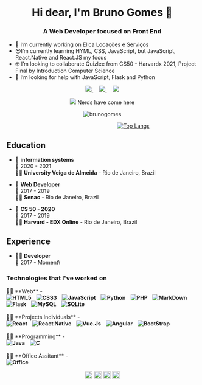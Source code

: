 <h1 align="center">Hi dear, I'm Bruno Gomes 🤖</h1>
<h3 align="center">A Web Developer focused on Front End</h3>

- 🤑 I’m currently working on Ellca Locações e Serviços
- 😎I’m currently learning HYML, CSS, JavaScript, but JavaScript, React.Native and React.JS my focus
- 🤓 I’m looking to collaborate Quizlee from CS50 - Harvardx 2021, Project Final by Introduction Computer Science
- 🧐 I’m looking for help with JavaScript, Flask and Python

<p align='center'>
<a href="https://www.linkedin.com/in/bruno-gomes-code/" target="_blank">
<img src="https://img.shields.io/badge/linkedin-%230077B5.svg?&style=for-the-badge&logo=linkedin&logoColor=white" />
</a>
&nbsp;
&nbsp;
<a href="https://www.instagram.com/brunofernandog/" target="_blank">
<img src="https://img.shields.io/badge/instagram-%23E4405F.svg?&style=for-the-badge&logo=instagram&logoColor=white" />
</a>
&nbsp;
&nbsp;
<a href="mailto:icestonebruno@gmail.com">
<img src="https://img.shields.io/badge/Gmail-D14836?style=for-the-badge&logo=gmail&logoColor=white"/>
</a>
</p>

<p align='center'>
  <a href="#"><img src="https://badges.pufler.dev/visits/shymarrai/shymarrai"></a> Nerds have come here 
</p>

<p align="center">
<img src="https://github-readme-stats.vercel.app/api?username=shymarrai&show_icons=true&count_private=true&theme=highcontrast" alt="brunogomes"/> 
</p>

&nbsp;
&nbsp;
&nbsp;
&nbsp;
&nbsp;
&nbsp;
&nbsp;
&nbsp;
&nbsp;
&nbsp;
&nbsp;
&nbsp;
&nbsp;
&nbsp;
&nbsp;
&nbsp;
&nbsp;
&nbsp;
&nbsp;
&nbsp;
&nbsp;
&nbsp;
&nbsp;
&nbsp;
&nbsp;
&nbsp;
&nbsp;
&nbsp;
&nbsp;
&nbsp;
&nbsp;
&nbsp;
&nbsp;
&nbsp;
&nbsp;
&nbsp;
&nbsp;
[![Top Langs](https://github-readme-stats.vercel.app/api/top-langs/?username=shymarrai&langs_count=8&theme=highcontrast)](https://github.com/shymarrai/github-readme-stats)


## Education

- 📖 **information systems**\
📆 2020 - 2021\
👨‍💻 **University Veiga de Almeida** - Rio de Janeiro, Brazil

- 📖 **Web Developer**\
📆 2017 - 2019\
👨‍💻 **Senac** - Rio de Janeiro, Brazil


- 📖 **CS 50 - 2020**\
📆 2017 - 2019\
👨‍💻 **Harvard - EDX Online** - Rio de Janeiro, Brazil

## Experience

- 👨‍💻 **Developer**\
📆 2017 - Moment\

<h3> Technologies that I've worked on</h3>
👨‍💻 **Web** -
<br/>
<b>
<img src="https://img.shields.io/badge/HTML5-E34F26?style=for-the-badge&logo=html5&logoColor=white" alt="HTML5">&nbsp;
&nbsp;
<img src="https://img.shields.io/badge/CSS3-1572B6?style=for-the-badge&logo=css3&logoColor=white" alt="CSS3">&nbsp;
&nbsp;
<img src="https://img.shields.io/badge/JavaScript-F7DF1E?style=for-the-badge&logo=javascript&logoColor=black" alt="JavaScript">&nbsp;
&nbsp;
<img src="https://img.shields.io/badge/Python-14354C?style=for-the-badge&logo=python&logoColor=white" alt="Python">&nbsp;
&nbsp;
<img src="https://img.shields.io/badge/PHP-777BB4?style=for-the-badge&logo=php&logoColor=white" alt="PHP">&nbsp;
&nbsp;
<img src="https://img.shields.io/badge/Markdown-000000?style=for-the-badge&logo=markdown&logoColor=white" alt="MarkDown">&nbsp;
&nbsp;
<img src="https://img.shields.io/badge/Flask-000000?style=for-the-badge&logo=flask&logoColor=white" alt="Flask">&nbsp;
&nbsp;
<img src="https://img.shields.io/badge/MySQL-00000F?style=for-the-badge&logo=mysql&logoColor=white" alt="MySQL">&nbsp;
&nbsp;
<img src="https://img.shields.io/badge/SQLite-07405E?style=for-the-badge&logo=sqlite&logoColor=white" alt="SQLite">&nbsp;
&nbsp;
</b>
<br/>
<br/>
👨‍💻 **Projects Individuals** - 
<br/>
<b>
<img src="https://img.shields.io/badge/React-20232A?style=for-the-badge&logo=react&logoColor=61DAFB" alt="React">&nbsp;
&nbsp;
<img src="https://img.shields.io/badge/React_Native-20232A?style=for-the-badge&logo=react&logoColor=61DAFB" alt="React Native">&nbsp;
&nbsp;
<img src="https://img.shields.io/badge/Vue.js-35495E?style=for-the-badge&logo=vue.js&logoColor=4FC08D" alt="Vue.Js">&nbsp;
&nbsp;
<img src="https://img.shields.io/badge/Angular-DD0031?style=for-the-badge&logo=angular&logoColor=white" alt="Angular">&nbsp;
&nbsp;
<img src="https://img.shields.io/badge/Bootstrap-563D7C?style=for-the-badge&logo=bootstrap&logoColor=white" alt="BootStrap">&nbsp;
&nbsp;
</b>
<br/>
<br/>
👨‍💻 **Programming** -
<br/>
<b>
<img src="https://img.shields.io/badge/Java-ED8B00?style=for-the-badge&logo=java&logoColor=white" alt="Java">&nbsp;
&nbsp;
<img src="https://img.shields.io/badge/C-00599C?style=for-the-badge&logo=c&logoColor=white" alt="C">&nbsp;
&nbsp;
</b>
<br/>
<br/>
👨‍💻 **Office Assitant** -
<br/>
<b>
<img src="https://img.shields.io/badge/Microsoft_Office-D83B01?style=for-the-badge&logo=microsoft-office&logoColor=white" alt="Office">&nbsp;
&nbsp;
</b>

<p align="center">
  <a href="https://www.sololearn.com/users/profile/4191755" target="blank"><img align="center" src="https://cdn.jsdelivr.net/npm/simple-icons@3.0.1/icons/codesandbox.svg" alt="brunogomes" height="20" width="20" /></a>
<a href="https://codepen.io/shymarrai" target="blank"><img align="center" src="https://cdn.jsdelivr.net/npm/simple-icons@3.0.1/icons/codepen.svg" alt="brunogomes" height="20" width="20" /></a>
<a href="https://twitter.com/caracabronu" target="blank"><img align="center" src="https://cdn.jsdelivr.net/npm/simple-icons@3.0.1/icons/twitter.svg" alt="brunogomes" height="20" width="20" /></a>
<a href="https://www.facebook.com/icestone.bruno/" target="blank"><img align="center" src="https://cdn.jsdelivr.net/npm/simple-icons@3.0.1/icons/facebook.svg" alt="brunogomes" height="20" width="20" /></a>
</p>


